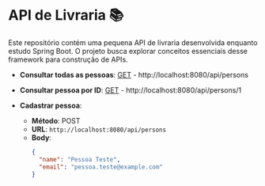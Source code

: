# API de Livraria 📚
Este repositório contém uma pequena API de livraria desenvolvida enquanto estudo Spring Boot. O projeto busca explorar conceitos essenciais desse framework para construção de APIs.

- **Consultar todas as pessoas**: [GET](http://localhost:8080/api/persons) - http://localhost:8080/api/persons
- **Consultar pessoa por ID**: [GET](http://localhost:8080/api/persons/1) - http://localhost:8080/api/persons/1

- **Cadastrar pessoa**: 
  - **Método**: POST
  - **URL**: `http://localhost:8080/api/persons`
  - **Body**:
    ```json
    {
      "name": "Pessoa Teste",
      "email": "pessoa.teste@example.com"
    }
    ```
